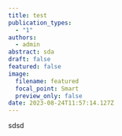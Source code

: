 ```yaml
---
title: test
publication_types:
  - "1"
authors:
  - admin
abstract: sda
draft: false
featured: false
image:
  filename: featured
  focal_point: Smart
  preview_only: false
date: 2023-08-24T11:57:14.127Z
---
```

s﻿dsd